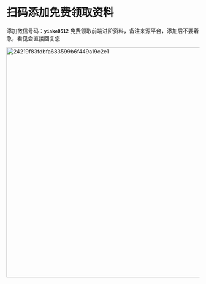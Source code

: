 <h1>扫码添加免费领取资料</h1>

添加微信号码：**`yinke0512`** 免费领取前端进阶资料，备注来源平台，添加后不要着急，看见会直接回复您

<img width="600" alt="24219f83fdbfa683599b6f449a19c2e1" src="https://github.com/user-attachments/assets/4b79f8d6-429e-41f7-a394-b8b29e4ff011" />
